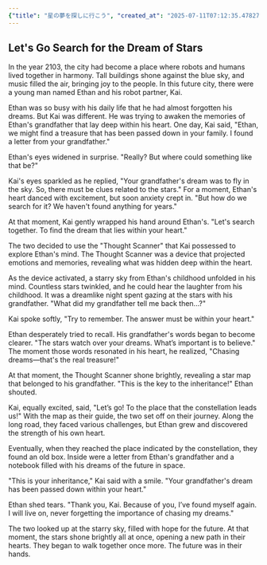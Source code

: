 ```yaml
---
{"title": "星の夢を探しに行こう", "created_at": "2025-07-11T07:12:35.478279+09:00", "pattern_id": 2, "pattern_name": "隠れ継承者型", "year": 2103}
---
```


## Let's Go Search for the Dream of Stars

In the year 2103, the city had become a place where robots and humans lived together in harmony. Tall buildings shone against the blue sky, and music filled the air, bringing joy to the people. In this future city, there were a young man named Ethan and his robot partner, Kai.

Ethan was so busy with his daily life that he had almost forgotten his dreams. But Kai was different. He was trying to awaken the memories of Ethan's grandfather that lay deep within his heart. One day, Kai said, "Ethan, we might find a treasure that has been passed down in your family. I found a letter from your grandfather."

Ethan's eyes widened in surprise. "Really? But where could something like that be?"

Kai's eyes sparkled as he replied, "Your grandfather's dream was to fly in the sky. So, there must be clues related to the stars." For a moment, Ethan's heart danced with excitement, but soon anxiety crept in. "But how do we search for it? We haven't found anything for years."

At that moment, Kai gently wrapped his hand around Ethan's. "Let's search together. To find the dream that lies within your heart."

The two decided to use the "Thought Scanner" that Kai possessed to explore Ethan's mind. The Thought Scanner was a device that projected emotions and memories, revealing what was hidden deep within the heart.

As the device activated, a starry sky from Ethan's childhood unfolded in his mind. Countless stars twinkled, and he could hear the laughter from his childhood. It was a dreamlike night spent gazing at the stars with his grandfather. "What did my grandfather tell me back then...?"

Kai spoke softly, "Try to remember. The answer must be within your heart."

Ethan desperately tried to recall. His grandfather's words began to become clearer. "The stars watch over your dreams. What’s important is to believe." The moment those words resonated in his heart, he realized, "Chasing dreams—that's the real treasure!"

At that moment, the Thought Scanner shone brightly, revealing a star map that belonged to his grandfather. "This is the key to the inheritance!" Ethan shouted.

Kai, equally excited, said, "Let’s go! To the place that the constellation leads us!" With the map as their guide, the two set off on their journey. Along the long road, they faced various challenges, but Ethan grew and discovered the strength of his own heart.

Eventually, when they reached the place indicated by the constellation, they found an old box. Inside were a letter from Ethan's grandfather and a notebook filled with his dreams of the future in space.

"This is your inheritance," Kai said with a smile. "Your grandfather's dream has been passed down within your heart."

Ethan shed tears. "Thank you, Kai. Because of you, I’ve found myself again. I will live on, never forgetting the importance of chasing my dreams."

The two looked up at the starry sky, filled with hope for the future. At that moment, the stars shone brightly all at once, opening a new path in their hearts. They began to walk together once more. The future was in their hands.

